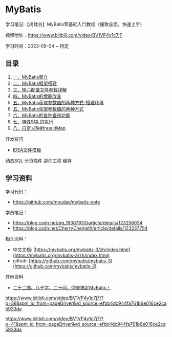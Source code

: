 
# MyBatis

学习笔记:【尚硅谷】MyBatis零基础入门教程（细致全面，快速上手）

视频地址：https://www.bilibili.com/video/BV1VP4y1c7j7

学习时间：2023-09-04 ~ 待定

## 目录

1. [一、MyBatis简介](/blog/mybatis/mybatis-1.md)
2. [二、MyBatis框架搭建](/blog/mybatis/mybatis-2.md)
3. [三、核心配置文件参数详解](/blog/mybatis/mybatis-3.md)
4. [四、MyBatis的增删改查](/blog/mybatis/mybatis-4.md)
5. [五、MyBatis获取参数值的两种方式-搭建环境](/blog/mybatis/mybatis-5.1.md)
5. [五、MyBatis获取参数值的两种方式](/blog/mybatis/mybatis-5.2.md)
6. [六、MyBatis的各种查询功能](/blog/mybatis/mybatis-6.md)
7. [七、特殊SQL的执行](/blog/mybatis/mybatis-7.md)
8. [八、自定义映射resultMap](/blog/mybatis/mybatis-8.md)

开发技巧

- [IDEA文件模板](/blog/mybatis/mybatis-template.md)


动态SQL
分页插件
逆向工程
缓存

## 学习资料

学习代码：

- https://github.com/mouday/mybatis-note

学员笔记：

- https://blog.csdn.net/qq_19387933/article/details/123256034
- https://blog.csdn.net/CherryChenieth/article/details/123237754


相关资料：

- 中文文档: [https://mybatis.org/mybatis-3/zh/index.html](https://mybatis.org/mybatis-3/zh/index.html)
- github: [https://github.com/mybatis/mybatis-3](https://github.com/mybatis/mybatis-3)

其他资料

- [二十二图、八千字、二十问，彻底搞定MyBatis！](https://mp.weixin.qq.com/s/W2oKuOpVRDmWIatm58JUvA)


https://www.bilibili.com/video/BV1VP4y1c7j7/?p=38&spm_id_from=pageDriver&vd_source=efbb4dc944fa761b6e016ce2ca5933da



https://www.bilibili.com/video/BV1VP4y1c7j7/?p=41&spm_id_from=pageDriver&vd_source=efbb4dc944fa761b6e016ce2ca5933da